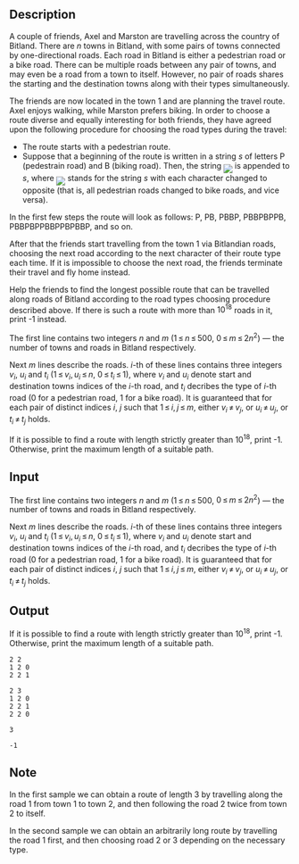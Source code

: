 ## Description

<div><p>A couple of friends, Axel and Marston are travelling across the country of Bitland. There are <span class="tex-span"><i>n</i></span> towns in Bitland, with some pairs of towns connected by one-directional roads. Each road in Bitland is either a pedestrian road or a bike road. There can be multiple roads between any pair of towns, and may even be a road from a town to itself. However, no pair of roads shares the starting and the destination towns along with their types simultaneously.</p><p>The friends are now located in the town 1 and are planning the travel route. Axel enjoys walking, while Marston prefers biking. In order to choose a route diverse and equally interesting for both friends, they have agreed upon the following procedure for choosing the road types during the travel:</p><ul><li> The route starts with a pedestrian route.</li><li> Suppose that a beginning of the route is written in a string <span class="tex-span"><i>s</i></span> of letters P (pedestrain road) and B (biking road). Then, the string <img align="middle" class="tex-formula" src="file://9Mtp1VrP.png" style="max-width: 100.0%;max-height: 100.0%;"> is appended to <span class="tex-span"><i>s</i></span>, where <img align="middle" class="tex-formula" src="file://OyKgmpKU.png" style="max-width: 100.0%;max-height: 100.0%;"> stands for the string <span class="tex-span"><i>s</i></span> with each character changed to opposite (that is, all pedestrian roads changed to bike roads, and vice versa).</li></ul><p>In the first few steps the route will look as follows: P, PB, PBBP, PBBPBPPB, PBBPBPPBBPPBPBBP, and so on.</p><p>After that the friends start travelling from the town 1 via Bitlandian roads, choosing the next road according to the next character of their route type each time. If it is impossible to choose the next road, the friends terminate their travel and fly home instead.</p><p>Help the friends to find the longest possible route that can be travelled along roads of Bitland according to the road types choosing procedure described above. If there is such a route with more than <span class="tex-span">10<sup class="upper-index">18</sup></span> roads in it, print -1 instead.</p></div><div class="input-specification"><p>The first line contains two integers <span class="tex-span"><i>n</i></span> and <span class="tex-span"><i>m</i></span> (<span class="tex-span">1 ≤ <i>n</i> ≤ 500</span>, <span class="tex-span">0 ≤ <i>m</i> ≤ 2<i>n</i><sup class="upper-index">2</sup></span>)&nbsp;— the number of towns and roads in Bitland respectively.</p><p>Next <span class="tex-span"><i>m</i></span> lines describe the roads. <span class="tex-span"><i>i</i></span>-th of these lines contains three integers <span class="tex-span"><i>v</i><sub class="lower-index"><i>i</i></sub></span>, <span class="tex-span"><i>u</i><sub class="lower-index"><i>i</i></sub></span> and <span class="tex-span"><i>t</i><sub class="lower-index"><i>i</i></sub></span> (<span class="tex-span">1 ≤ <i>v</i><sub class="lower-index"><i>i</i></sub>, <i>u</i><sub class="lower-index"><i>i</i></sub> ≤ <i>n</i></span>, <span class="tex-span">0 ≤ <i>t</i><sub class="lower-index"><i>i</i></sub> ≤ 1</span>), where <span class="tex-span"><i>v</i><sub class="lower-index"><i>i</i></sub></span> and <span class="tex-span"><i>u</i><sub class="lower-index"><i>i</i></sub></span> denote start and destination towns indices of the <span class="tex-span"><i>i</i></span>-th road, and <span class="tex-span"><i>t</i><sub class="lower-index"><i>i</i></sub></span> decribes the type of <span class="tex-span"><i>i</i></span>-th road (0 for a pedestrian road, 1 for a bike road). It is guaranteed that for each pair of distinct indices <span class="tex-span"><i>i</i></span>, <span class="tex-span"><i>j</i></span> such that <span class="tex-span">1 ≤ <i>i</i>, <i>j</i> ≤ <i>m</i></span>, either <span class="tex-span"><i>v</i><sub class="lower-index"><i>i</i></sub> ≠ <i>v</i><sub class="lower-index"><i>j</i></sub></span>, or <span class="tex-span"><i>u</i><sub class="lower-index"><i>i</i></sub> ≠ <i>u</i><sub class="lower-index"><i>j</i></sub></span>, or <span class="tex-span"><i>t</i><sub class="lower-index"><i>i</i></sub> ≠ <i>t</i><sub class="lower-index"><i>j</i></sub></span> holds.</p></div><div class="output-specification"><p>If it is possible to find a route with length strictly greater than <span class="tex-span">10<sup class="upper-index">18</sup></span>, print -1. Otherwise, print the maximum length of a suitable path.</p></div>

## Input

<p>The first line contains two integers <span class="tex-span"><i>n</i></span> and <span class="tex-span"><i>m</i></span> (<span class="tex-span">1 ≤ <i>n</i> ≤ 500</span>, <span class="tex-span">0 ≤ <i>m</i> ≤ 2<i>n</i><sup class="upper-index">2</sup></span>)&nbsp;— the number of towns and roads in Bitland respectively.</p><p>Next <span class="tex-span"><i>m</i></span> lines describe the roads. <span class="tex-span"><i>i</i></span>-th of these lines contains three integers <span class="tex-span"><i>v</i><sub class="lower-index"><i>i</i></sub></span>, <span class="tex-span"><i>u</i><sub class="lower-index"><i>i</i></sub></span> and <span class="tex-span"><i>t</i><sub class="lower-index"><i>i</i></sub></span> (<span class="tex-span">1 ≤ <i>v</i><sub class="lower-index"><i>i</i></sub>, <i>u</i><sub class="lower-index"><i>i</i></sub> ≤ <i>n</i></span>, <span class="tex-span">0 ≤ <i>t</i><sub class="lower-index"><i>i</i></sub> ≤ 1</span>), where <span class="tex-span"><i>v</i><sub class="lower-index"><i>i</i></sub></span> and <span class="tex-span"><i>u</i><sub class="lower-index"><i>i</i></sub></span> denote start and destination towns indices of the <span class="tex-span"><i>i</i></span>-th road, and <span class="tex-span"><i>t</i><sub class="lower-index"><i>i</i></sub></span> decribes the type of <span class="tex-span"><i>i</i></span>-th road (0 for a pedestrian road, 1 for a bike road). It is guaranteed that for each pair of distinct indices <span class="tex-span"><i>i</i></span>, <span class="tex-span"><i>j</i></span> such that <span class="tex-span">1 ≤ <i>i</i>, <i>j</i> ≤ <i>m</i></span>, either <span class="tex-span"><i>v</i><sub class="lower-index"><i>i</i></sub> ≠ <i>v</i><sub class="lower-index"><i>j</i></sub></span>, or <span class="tex-span"><i>u</i><sub class="lower-index"><i>i</i></sub> ≠ <i>u</i><sub class="lower-index"><i>j</i></sub></span>, or <span class="tex-span"><i>t</i><sub class="lower-index"><i>i</i></sub> ≠ <i>t</i><sub class="lower-index"><i>j</i></sub></span> holds.</p>

## Output

<p>If it is possible to find a route with length strictly greater than <span class="tex-span">10<sup class="upper-index">18</sup></span>, print -1. Otherwise, print the maximum length of a suitable path.</p>





```input1
2 2
1 2 0
2 2 1

```




```input2
2 3
1 2 0
2 2 1
2 2 0

```




```output1
3

```




```output2
-1

```



## Note

<p>In the first sample we can obtain a route of length 3 by travelling along the road 1 from town 1 to town 2, and then following the road 2 twice from town 2 to itself.</p><p>In the second sample we can obtain an arbitrarily long route by travelling the road 1 first, and then choosing road 2 or 3 depending on the necessary type.</p>
